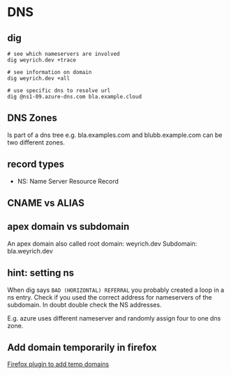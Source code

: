 # DNS

## dig

```shell
# see which nameservers are involved
dig weyrich.dev +trace

# see information on domain
dig weyrich.dev +all

# use specific dns to resolve url
dig @ns1-09.azure-dns.com bla.example.cloud
```

## DNS Zones

Is part of a dns tree e.g. bla.examples.com and blubb.example.com can be two different zones.

## record types

- NS: Name Server Resource Record

## CNAME vs ALIAS

##  apex domain vs subdomain

An apex domain also called root domain: weyrich.dev
Subdomain: bla.weyrich.dev

## hint: setting ns

When dig says `BAD (HORIZONTAL) REFERRAL` you probably created a loop in a ns entry. Check if you used the correct address for nameservers of the subdomain. In doubt double check the NS addresses.

E.g. azure uses different nameserver and randomly assign four to one dns zone.

## Add domain temporarily in firefox

[Firefox plugin to add temp domains](https://addons.mozilla.org/de/firefox/addon/livehosts/)
